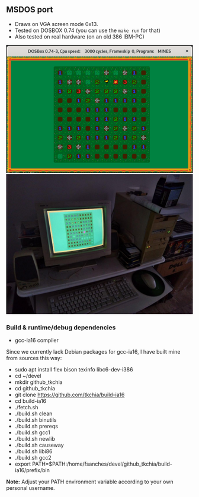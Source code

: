 ## MSDOS port

- Draws on VGA screen mode 0x13.
- Tested on DOSBOX 0.74 (you can use the `make run` for that)
- Also tested on real hardware (on an old 386 IBM-PC)

![DOSBOX screenshot](screenshot.png)
![Running on real hardware (386 PC)](running_on_real_hardware.jpg)

### Build & runtime/debug dependencies

* gcc-ia16 compiler

Since we currently lack Debian packages for gcc-ia16, I have built mine from sources this way:

- sudo apt install flex bison texinfo libc6-dev-i386
- cd ~/devel
- mkdir github_tkchia
- cd github_tkchia
- git clone https://github.com/tkchia/build-ia16
- cd build-ia16
- ./fetch.sh
- ./build.sh clean
- ./build.sh binutils
- ./build.sh prereqs
- ./build.sh gcc1
- ./build.sh newlib
- ./build.sh causeway
- ./build.sh libi86
- ./build.sh gcc2
- export PATH=$PATH:/home/fsanches/devel/github_tkchia/build-ia16/prefix/bin

**Note:** Adjust your PATH environment variable according to your own personal username.
